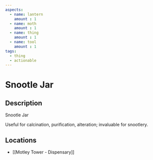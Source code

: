 ```yaml
---
aspects: 
  - name: lantern
    amount : 1
  - name: moth
    amount : 1
  - name: thing
    amount : 1
  - name: tool
    amount : 1
tags:
  - thing
  - actionable
---
```


# Snootle Jar

## Description
Snootle Jar

Useful for calcination, purification, alteration; invaluable for snootlery.
## Locations
- [[Motley Tower - Dispensary]]